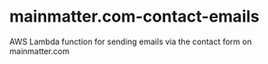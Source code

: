 # mainmatter.com-contact-emails

AWS Lambda function for sending emails via the contact form on mainmatter.com
